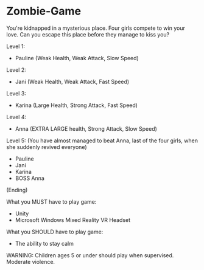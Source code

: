 # Zombie-Game

You're kidnapped in a mysterious place. Four girls compete to win your love. Can you escape this place before they manage to kiss you?

Level 1:
- Pauline (Weak Health, Weak Attack, Slow Speed)

Level 2:
- Jani (Weak Health, Weak Attack, Fast Speed)

Level 3:
- Karina (Large Health, Strong Attack, Fast Speed)

Level 4:
- Anna (EXTRA LARGE health, Strong Attack, Slow Speed)

Level 5:
(You have almost managed to beat Anna, last of the four girls, when she suddenly revived everyone)
- Pauline
- Jani
- Karina
- BOSS Anna

(Ending)

What you MUST have to play game:
- Unity
- Microsoft Windows Mixed Reality VR Headset

What you SHOULD have to play game:
- The ability to stay calm 

WARNING:
Children ages 5 or under should play when supervised. Moderate violence.
